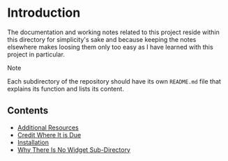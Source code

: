 # Introduction

The documentation and working notes related to this project reside within this directory for simplicity's sake and because keeping the notes elsewhere makes loosing them only too easy as I have learned with this project in particular.

> [!NOTE]
>
> Each subdirectory of the repository should have its own `README.md` file that explains its function and lists its content.

## Contents

- [Additional Resources](./Additional-Resources.md)
- [Credit Where It is Due](./Credit-Where-It-Is-Due.md)
- [Installation](./Installation.md)
- [Why There Is No Widget Sub-Directory](./No-Widgets-Directory.md)
